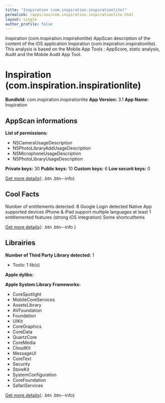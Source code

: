 ```yaml
---
title: "Inspiration (com.inspiration.inspirationlite)"
permalink: /apps/ios/com.inspiration.inspirationlite.html
layout: single
author_profile: false
---
```

Inspiration (com.inspiration.inspirationlite) AppScan description of the content of the iOS application Inspiration (com.inspiration.inspirationlite). This analysis is based on the Mobile App Tools : AppScore, static analysis, Audit and the Mobile Audit App Tool.

# Inspiration (com.inspiration.inspirationlite)

**BundleId:** com.inspiration.inspirationlite
**App Version:** 3.1
**App Name:** Inspiration


## AppScan informations 

**List of permissions:** 
- NSCameraUsageDescription
- NSPhotoLibraryAddUsageDescription
- NSMicrophoneUsageDescription
- NSPhotoLibraryUsageDescription
  
  
**Private keys:** 30
**Public keys:** 10
**Custom keys:** 6
**Low securit keys:** 0
  
[Get more details](/pricing.html){: .btn .btn--info}

## Cool Facts

Number of entitlements detected: 8
Google Login detected
Native App
supported devices iPhone & iPad
support multiple languages
at least 1 entitlemented features (strong iOS integration)
Some shortcutItems 
  
[Get more details](/pricing.html){: .btn .btn--info }

## Librairies 
**Number of Third Party Library detected:** 1
- Tools: 1 lib(s)


**Apple dylibs:**


**Apple System Library Frameworks:**
- CoreSpotlight
- MobileCoreServices
- AssetsLibrary
- AVFoundation
- Foundation
- UIKit
- CoreGraphics
- CoreData
- QuartzCore
- CoreMedia
- CloudKit
- MessageUI
- CoreText
- Security
- StoreKit
- SystemConfiguration
- CoreFoundation
- SafariServices


  
[Get more details](/pricing.html){: .btn .btn--info}

